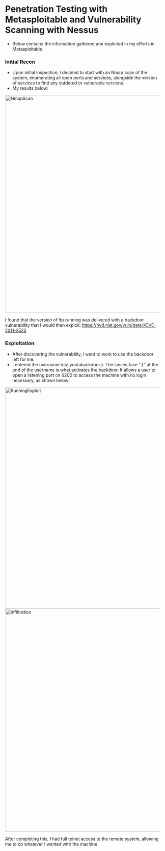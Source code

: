 # Penetration Testing with Metasploitable and Vulnerability Scanning with Nessus
- Below contains the information gathered and exploited in my efforts in Metasploitable.

### Initial Recon
- Upon initial inspection, I decided to start with an Nmap scan of the system, enumerating all open ports and services, alongside the version of services to find any outdated or vulnerable versions.
- My results below:

<img width="706" alt="NmapScan" src="https://github.com/user-attachments/assets/b0f6df1d-f879-486f-8937-5316c2c78841">

I found that the version of ftp running was delivered with a backdoor vulnerability that I would then exploit: https://nvd.nist.gov/vuln/detail/CVE-2011-2523
### Exploitation
- After discovering the vulnerability, I went to work to use the backdoor left for me.
- I entered the username totalynotabackdoor:). The smiley face ":)" at the end of the username is what activates the backdoor. It allows a user to open a listening port on 6200 to access the machine with no login necessary, as shown below:
<img width="718" alt="RunningExploit" src="https://github.com/user-attachments/assets/72f48182-c1eb-4525-9031-06e2fe022ba6">
<img width="723" alt="Infiltration" src="https://github.com/user-attachments/assets/2fd97c74-b970-4341-9072-37d70ba5d72e">

After completing this, I had full telnet access to the remote system, allowing me to do whatever I wanted with the machine.
